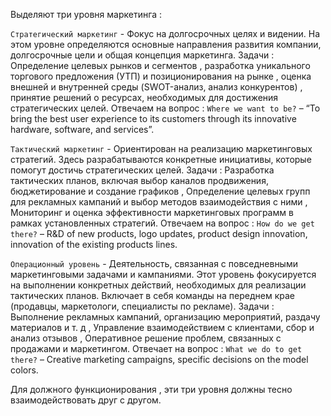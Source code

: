 Выделяют три уровня маркетинга : 

`Стратегический маркетинг` - Фокус на долгосрочных целях и видении. На этом уровне определяются основные направления развития компании, долгосрочные цели и общая концепция маркетинга. Задачи : Определение целевых рынков и сегментов , разработка уникального торгового предложения (УТП) и позиционирования на рынке ,  оценка внешней и внутренней среды (SWOT-анализ, анализ конкурентов) , принятие решений о ресурсах, необходимых для достижения стратегических целей. Отвечаем на вопрос : `Where we want to be?` – “To bring the best user experience to its customers through its innovative hardware, software, and services”. 

`Тактический маркетинг` - Ориентирован на реализацию маркетинговых стратегий. Здесь разрабатываются конкретные инициативы, которые помогут достичь стратегических целей. Задачи : Разработка тактических планов, включая выбор каналов продвижения, бюджетирование и создание графиков , Определение целевых групп для рекламных кампаний и выбор методов взаимодействия с ними , Мониторинг и оценка эффективности маркетинговых программ в рамках установленных стратегий. Отвечаем на вопрос : `How do we get there?` – R&D of new products, logo updates, product design innovation, innovation of the existing products lines. 

`Операционный уровень` -   Деятельность, связанная с повседневными маркетинговыми задачами и кампаниями. Этот уровень фокусируется на выполнении конкретных действий, необходимых для реализации тактических планов. Включает в себя команды на переднем крае (продавцы, маркетологи, специалисты по рекламе). Задачи : Выполнение рекламных кампаний, организацию мероприятий, раздачу материалов и т. д , Управление взаимодействием с клиентами, сбор и анализ отзывов , Оперативное решение проблем, связанных с продажами и маркетингом. Отвечает на вопрос : `What we do to get there?` – Creative marketing campaigns, specific decisions on the model colors. 

Для должного функционирования , эти три уровня должны тесно взаимодействовать друг с другом. 